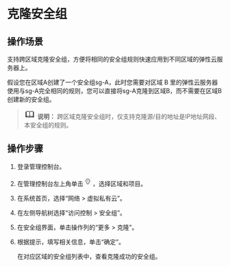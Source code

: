 # 克隆安全组<a name="vpc_SecurityGroup_0009"></a>

## 操作场景<a name="s3e580453202e40bf842d4254f7841130"></a>

支持跨区域克隆安全组，方便将相同的安全组规则快速应用到不同区域的弹性云服务器上。

假设您在区域A创建了一个安全组sg-A，此时您需要对区域 B 里的弹性云服务器使用与sg-A完全相同的规则，您可以直接将sg-A克隆到区域B，而不需要在区域B创建新的安全组。

>![](public_sys-resources/icon-note.gif) **说明：** 
>跨区域克隆安全组时，仅支持克隆源/目的地址是IP地址网段、本安全组的规则。

## 操作步骤<a name="section1228895111018"></a>

1.  登录管理控制台。
2.  在管理控制台左上角单击![](figures/icon-region.png)，选择区域和项目。
3.  在系统首页，选择“网络 \> 虚拟私有云”。
4.  在左侧导航树选择“访问控制 \> 安全组”。
5.  在安全组界面，单击操作列的“更多 \> 克隆”。
6.  根据提示，填写相关信息，单击“确定”。

    在对应区域的安全组列表中，查看克隆成功的安全组。


